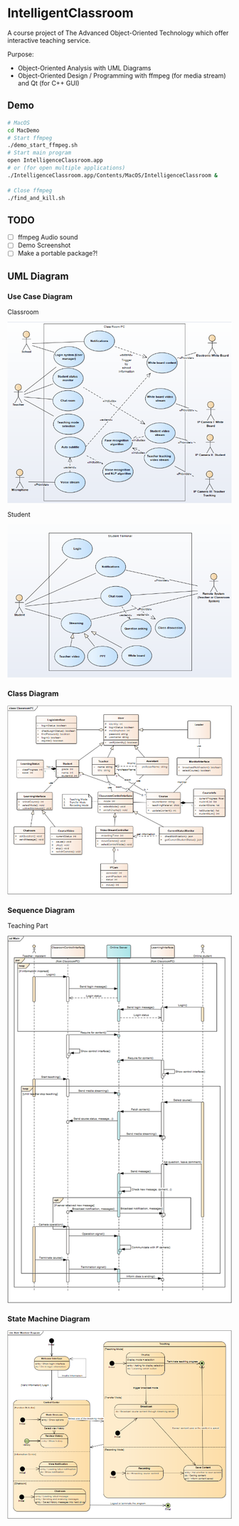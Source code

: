 # IntelligentClassroom

A course project of The Advanced Object-Oriented Technology which offer interactive teaching service.

Purpose:

* Object-Oriented Analysis with UML Diagrams
* Object-Oriented Design / Programming with ffmpeg (for media stream) and Qt (for C++ GUI)

## Demo

```sh
# MacOS
cd MacDemo
# Start ffmpeg
./demo_start_ffmpeg.sh
# Start main program
open IntelligenceClassroom.app
# or (for open multiple applications)
./IntelligenceClassroom.app/Contents/MacOS/IntelligenceClassroom &

# Close ffmpeg
./find_and_kill.sh
```

## TODO

* [ ] ffmpeg Audio sound
* [ ] Demo Screenshot
* [ ] Make a portable package?!

## UML Diagram

### Use Case Diagram

Classroom

![Use Case Diagram Class Room](UMLDiagrams/UseCaseDiagram_ClassRoom.png)

Student

![Use Case Diagram Student Terminal](UMLDiagrams/UseCaseDiagram_Student.png)

### Class Diagram

![Class Diagram](UMLDiagrams/ClassDiagram.png)

### Sequence Diagram

Teaching Part

![Sequence Diagram](UMLDiagrams/SequenceDiagram.png)

### State Machine Diagram

![State Machine Diagram](UMLDiagrams/StateMachineDiagram.png)
